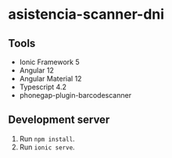 # asistencia-scanner-dni
## Tools
* Ionic Framework 5
* Angular 12
* Angular Material 12
* Typescript 4.2
* phonegap-plugin-barcodescanner
## Development server
1. Run `npm install`.
2. Run `ionic serve`.
